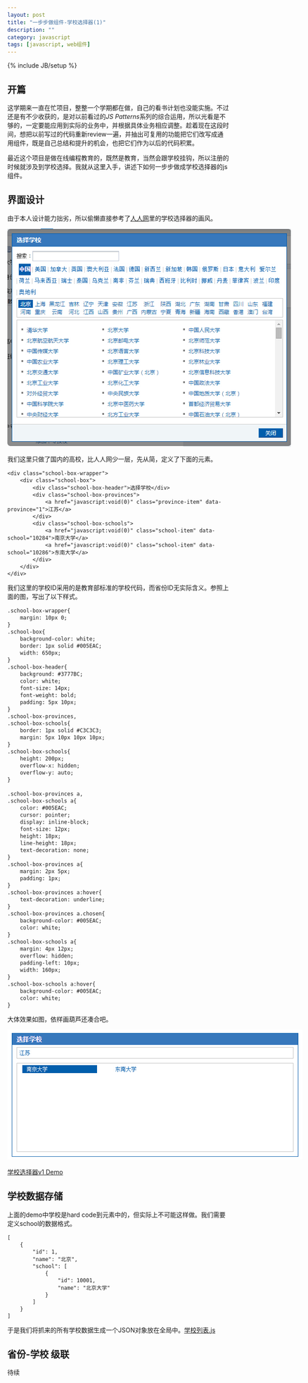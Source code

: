 ```yaml
---
layout: post
title: "一步步做组件-学校选择器(1)"
description: ""
category: javascript
tags: [javascript, web组件]
---
```

{% include JB/setup %}

开篇
-----
这学期来一直在忙项目，整整一个学期都在做，自己的看书计划也没能实施。不过还是有不少收获的，是对以前看过的*JS Patterns*系列的综合运用，所以光看是不够的，一定要能应用到实际的业务中，并根据具体业务相应调整。趁着现在这段时间，想把以前写过的代码重新review一遍，并抽出可复用的功能把它们改写成通用组件，既是自己总结和提升的机会，也把它们作为以后的代码积累。

最近这个项目是做在线编程教育的，既然是教育，当然会跟学校挂钩，所以注册的时候就涉及到学校选择。我就从这里入手，讲述下如何一步步做成学校选择器的js组件。


界面设计
---------
由于本人设计能力拙劣，所以偷懒直接参考了[人人网](http://www.renren.com)里的学校选择器的画风。

<img src="/assets/captures/20150118_01.jpg" style="max-width:645px;">

我们这里只做了国内的高校，比人人网少一层，先从简，定义了下面的元素。

    <div class="school-box-wrapper">
        <div class="school-box">
            <div class="school-box-header">选择学校</div>
            <div class="school-box-provinces">
                <a href="javascript:void(0)" class="province-item" data-province="1">江苏</a>
            </div>
            <div class="school-box-schools">
                <a href="javascript:void(0)" class="school-item" data-school="10284">南京大学</a>
                <a href="javascript:void(0)" class="school-item" data-school="10286">东南大学</a>
            </div> 
        </div>
    </div>

我们这里的学校ID采用的是教育部标准的学校代码，而省份ID无实际含义。参照上面的图，写出了以下样式。

    .school-box-wrapper{
        margin: 10px 0;
    }
    .school-box{
        background-color: white;
        border: 1px solid #005EAC;
        width: 650px;
    }
    .school-box-header{
        background: #3777BC;
        color: white;
        font-size: 14px;
        font-weight: bold;
        padding: 5px 10px;
    }
    .school-box-provinces,
    .school-box-schools{
        border: 1px solid #C3C3C3;
        margin: 5px 10px 10px 10px;
    }
    .school-box-schools{
        height: 200px;
        overflow-x: hidden;
        overflow-y: auto;
    }

    .school-box-provinces a,
    .school-box-schools a{
        color: #005EAC;
        cursor: pointer;
        display: inline-block;
        font-size: 12px;
        height: 18px;
        line-height: 18px;
        text-decoration: none;
    }
    .school-box-provinces a{
        margin: 2px 5px;
        padding: 1px;
    }
    .school-box-provinces a:hover{
        text-decoration: underline;
    }
    .school-box-provinces a.chosen{
        background-color: #005EAC;
        color: white;
    }
    .school-box-schools a{
        margin: 4px 12px;
        overflow: hidden;
        padding-left: 10px;
        width: 160px;
    }
    .school-box-schools a:hover{
        background-color: #005EAC;
        color: white;
    }

大体效果如图，依样画葫芦还凑合吧。

<img src="/assets/captures/20150118_02.jpg" style="max-width:671px;">

[学校选择器v1 Demo](/demo/SchoolBox/v1/demo.html)



学校数据存储
-------------
上面的demo中学校是hard code到元素中的，但实际上不可能这样做。我们需要定义school的数据格式。

    [
        {
            "id": 1,
            "name": "北京",
            "school": [
                {
                    "id": 10001,
                    "name": "北京大学"
                }
            ]
        }
    ]

于是我们将抓来的所有学校数据生成一个JSON对象放在全局中。[学校列表.js](/demo/SchoolBox/v2/school-list.js)



省份-学校 级联
---------------
待续